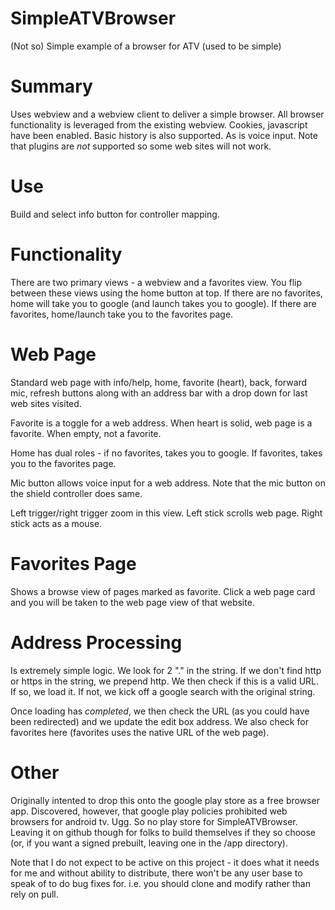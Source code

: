 # SimpleATVBrowser

(Not so) Simple example of a browser for ATV
(used to be simple)

# Summary

Uses webview and a webview client to deliver a simple browser. All browser functionality is leveraged from the existing webview. Cookies, javascript have been enabled. Basic history is also supported. As is voice input. Note that plugins are *not* supported so some web sites will not work.

# Use

Build and select info button for controller mapping.

# Functionality

There are two primary views - a webview and a favorites view. You flip between these views using the home button at top. If there are no favorites, home will take you to google (and launch takes you to google). If there are favorites, home/launch take you to the favorites page.

# Web Page

Standard web page with info/help, home, favorite (heart), back, forward mic, refresh buttons along with an address bar with a drop down for last web sites visited.

Favorite is a toggle for a web address. When heart is solid, web page is a favorite. When empty, not a favorite.

Home has dual roles - if no favorites, takes you to google. If favorites, takes you to the favorites page.

Mic button allows voice input for a web address. Note that the mic button on the shield controller does same.

Left trigger/right trigger zoom in this view. Left stick scrolls web page. Right stick acts as a mouse.

# Favorites Page

Shows a browse view of pages marked as favorite. Click a web page card and you will be taken to the web page view of that website.

# Address Processing

Is extremely simple logic. We look for 2 "." in the string. If we don't find http or https in the string, we prepend http. We then check if this is a valid URL. If so, we load it. If not, we kick off a google search with the original string.

Once loading has *completed*, we then check the URL (as you could have been redirected) and we update the edit box address. We also check for favorites here (favorites uses the native URL of the web page).

# Other

Originally intented to drop this onto the google play store as a free browser app. Discovered, however, that google play policies prohibited web browsers for android tv. Ugg. So no play store for SimpleATVBrowser. Leaving it on github though for folks to build themselves if they so choose (or, if you want a signed prebuilt, leaving one in the /app directory).

Note that I do not expect to be active on this project - it does what it needs for me and without ability to distribute, there won't be any user base to speak of to do bug fixes for. i.e. you should clone and modify rather than rely on pull.
